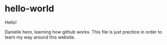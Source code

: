 # hello-world

Hello!

Danielle here, learning how github works. This file is just prectice in order to learn my way around this website. 
